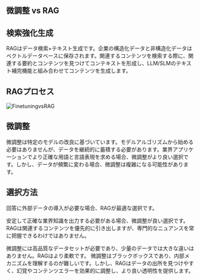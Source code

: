 ## 微調整 vs RAG

## 検索強化生成

RAGはデータ検索+テキスト生成です。企業の構造化データと非構造化データはベクトルデータベースに保存されます。関連するコンテンツを検索する際に、関連する要約とコンテンツを見つけてコンテキストを形成し、LLM/SLMのテキスト補完機能と組み合わせてコンテンツを生成します。

## RAGプロセス
![FinetuningvsRAG](../../../../imgs/04/00/rag.png)

## 微調整
微調整は特定のモデルの改良に基づいています。モデルアルゴリズムから始める必要はありませんが、データを継続的に蓄積する必要があります。業界アプリケーションでより正確な用語と言語表現を求める場合、微調整がより良い選択です。しかし、データが頻繁に変わる場合、微調整は複雑になる可能性があります。

## 選択方法
回答に外部データの導入が必要な場合、RAGが最適な選択です。

安定して正確な業界知識を出力する必要がある場合、微調整が良い選択です。RAGは関連するコンテンツを優先的に引き出しますが、専門的なニュアンスを常に把握できるわけではありません。

微調整には高品質なデータセットが必要であり、少量のデータでは大きな違いはありません。RAGはより柔軟です。
微調整はブラックボックスであり、内部メカニズムを理解するのが難しいです。しかし、RAGはデータの出所を見つけやすく、幻覚やコンテンツエラーを効果的に調整し、より良い透明性を提供します。
